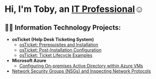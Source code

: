 <h1>Hi, I'm Toby, an <a href="www.linkedin.com/in/tobyemelle">IT Professional</a>☺</h1>

<h2>👨‍💻 Information Technology Projects:</h2>

- <b>osTicket (Help Desk Ticketing System)</b>
  - [osTicket: Prerequisites and Installation](https://github.com/tobyemelle/osticket-prereqs.git)
  - [osTicket: Post-Installation Configuration](https://github.com/tobyemelle/osticket-post-install-config.git)
  - [osTicket: Ticket Lifecycle Examples]([link](https://github.com/tobyemelle/ticket-lifecycles.git))
- <b>Microsoft Azure</b>
  - [Configuring On-premises Active Directory within Azure VMs](https://github.com/tobyemelle/configure-ad.git)
- [Network Security Groups (NSGs) and Inspecting Network Protocols](https://github.com/joshmadakorcc/azure-network-protocols)
